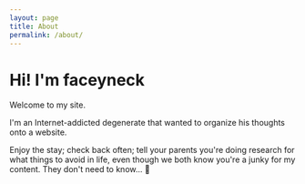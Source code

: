```yaml
---
layout: page
title: About
permalink: /about/
---
```


# Hi! I'm faceyneck

Welcome to my site.

I'm an Internet-addicted degenerate that wanted to organize his thoughts onto a website.

Enjoy the stay; check back often; tell your parents you're doing research for what things to avoid in life, even though we both know you're a junky for my content. They don't need to know... 🤫